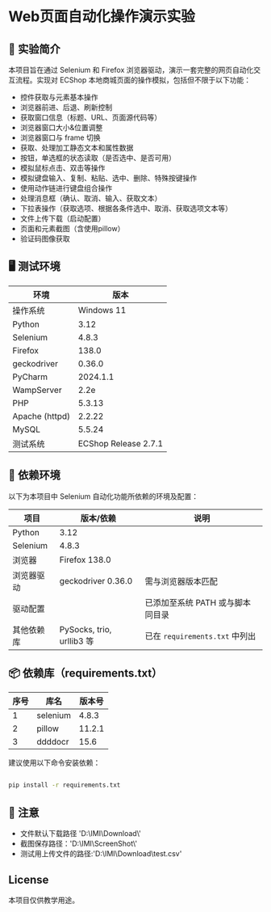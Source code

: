 # Web页面自动化操作演示实验

## 📌 实验简介

本项目旨在通过 Selenium 和 Firefox 浏览器驱动，演示一套完整的网页自动化交互流程。实现对 ECShop 本地商城页面的操作模拟，包括但不限于以下功能：

- 控件获取与元素基本操作
- 浏览器前进、后退、刷新控制
- 获取窗口信息（标题、URL、页面源代码等）
- 浏览器窗口大小&位置调整
- 浏览器窗口与 frame 切换
- 获取、处理加工静态文本和属性数据
- 按钮，单选框的状态读取（是否选中、是否可用）
- 模拟鼠标点击、双击等操作
- 模拟键盘输入、复制、粘贴、选中、删除、特殊按键操作
- 使用动作链进行键盘组合操作
- 处理消息框（确认、取消、输入、获取文本）
- 下拉表操作（获取选项、根据各条件选中、取消、获取选项文本等）
- 文件上传下载（启动配置）
- 页面和元素截图（含使用pillow）
- 验证码图像获取

## 🖥️ 测试环境

| 环境             | 版本                   |
|----------------|----------------------|
| 操作系统           | Windows 11           |
| Python         | 3.12                 |
| Selenium       | 4.8.3                |
| Firefox        | 138.0                |
| geckodriver    | 0.36.0               |
| PyCharm        | 2024.1.1             |
| WampServer     | 2.2e                 |
| PHP            | 5.3.13               |
| Apache (httpd) | 2.2.22               |
| MySQL          | 5.5.24               |
| 测试系统           | ECShop Release 2.7.1 |

## 🔧 依赖环境

以下为本项目中 Selenium 自动化功能所依赖的环境及配置：

| 项目       | 版本/依赖                    | 说明                        |
|----------|--------------------------|---------------------------|
| Python   | 3.12                     |                           |
| Selenium | 4.8.3                    |                           |
| 浏览器      | Firefox 138.0            |                           |
| 浏览器驱动    | geckodriver 0.36.0       | 需与浏览器版本匹配                 |
| 驱动配置     |                          | 已添加至系统 PATH 或与脚本同目录       |
| 其他依赖库    | PySocks, trio, urllib3 等 | 已在 `requirements.txt` 中列出 |

## 📦 依赖库（requirements.txt）

| 序号 | 库名       | 版本号    |
|----|----------|--------|
| 1  | selenium | 4.8.3  |
| 2  | pillow   | 11.2.1 |
| 3  | ddddocr  | 15.6   |


建议使用以下命令安装依赖：

```bash

pip install -r requirements.txt

```
## 🌟 注意

- 文件默认下载路径 'D:\\IMI\\Download\\'
- 截图保存路径：'D:\\IMI\\ScreenShot\\'
- 测试用上传文件的路径:'D:\\IMI\\Download\\test.csv'

## License

本项目仅供教学用途。
